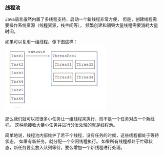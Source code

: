 ### 线程池
Java语言虽然内置了多线程支持，启动一个新线程非常方便，
但是，创建线程需要操作系统资源（线程资源，栈空间等），
频繁创建和销毁大量线程需要消耗大量时间。

如果可以复用一组线程，像下图这样：  
![img.png](img.png)  

那么我们就可以把很多小任务让一组线程来执行，而不是一个任务对应一个新线程。
这种能接收大量小任务并进行分发处理的就是线程池。  

简单地说，线程池内部维护了若干个线程，没有任务的时候，这些线程都处于等待状态。
如果有新任务，就分配一个空闲线程执行。
如果所有线程都处于忙碌状态，新任务要么放入队列等待，要么增加一个新线程进行处理。